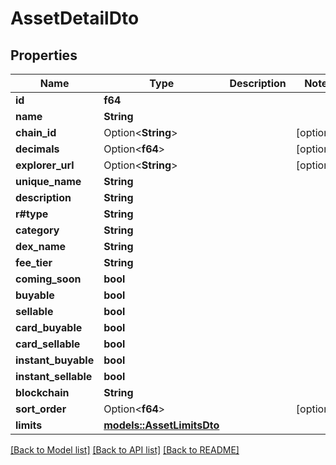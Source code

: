 # AssetDetailDto

## Properties

Name | Type | Description | Notes
------------ | ------------- | ------------- | -------------
**id** | **f64** |  | 
**name** | **String** |  | 
**chain_id** | Option<**String**> |  | [optional]
**decimals** | Option<**f64**> |  | [optional]
**explorer_url** | Option<**String**> |  | [optional]
**unique_name** | **String** |  | 
**description** | **String** |  | 
**r#type** | **String** |  | 
**category** | **String** |  | 
**dex_name** | **String** |  | 
**fee_tier** | **String** |  | 
**coming_soon** | **bool** |  | 
**buyable** | **bool** |  | 
**sellable** | **bool** |  | 
**card_buyable** | **bool** |  | 
**card_sellable** | **bool** |  | 
**instant_buyable** | **bool** |  | 
**instant_sellable** | **bool** |  | 
**blockchain** | **String** |  | 
**sort_order** | Option<**f64**> |  | [optional]
**limits** | [**models::AssetLimitsDto**](AssetLimitsDto.md) |  | 

[[Back to Model list]](../README.md#documentation-for-models) [[Back to API list]](../README.md#documentation-for-api-endpoints) [[Back to README]](../README.md)



